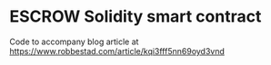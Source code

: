 # ESCROW Solidity smart contract

Code to accompany blog article at https://www.robbestad.com/article/kqi3fff5nn69oyd3vnd
